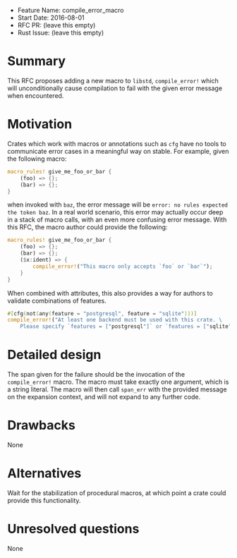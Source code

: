 - Feature Name: compile\_error\_macro
- Start Date: 2016-08-01
- RFC PR: (leave this empty)
- Rust Issue: (leave this empty)

# Summary
[summary]: #summary

This RFC proposes adding a new macro to `libstd`, `compile_error!` which will
unconditionally cause compilation to fail with the given error message when
encountered.

# Motivation
[motivation]: #motivation

Crates which work with macros or annotations such as `cfg` have no tools to
communicate error cases in a meaningful way on stable. For example, given the
following macro:

```rust
macro_rules! give_me_foo_or_bar {
    (foo) => {};
    (bar) => {};
}
```

when invoked with `baz`, the error message will be `error: no rules expected the
token baz`. In a real world scenario, this error may actually occur deep in a
stack of macro calls, with an even more confusing error message. With this RFC,
the macro author could provide the following:

```rust
macro_rules! give_me_foo_or_bar {
    (foo) => {};
    (bar) => {};
    ($x:ident) => {
        compile_error!("This macro only accepts `foo` or `bar`");
    }
}
```

When combined with attributes, this also provides a way for authors to validate
combinations of features.

```rust
#[cfg(not(any(feature = "postgresql", feature = "sqlite")))]
compile_error!("At least one backend must be used with this crate. \
    Please specify `features = ["postgresql"]` or `features = ["sqlite"]`")
```

# Detailed design
[design]: #detailed-design

The span given for the failure should be the invocation of the `compile_error!`
macro. The macro must take exactly one argument, which is a string literal. The
macro will then call `span_err` with the provided message on the expansion
context, and will not expand to any further code.

# Drawbacks
[drawbacks]: #drawbacks

None

# Alternatives
[alternatives]: #alternatives

Wait for the stabilization of procedural macros, at which point a crate could
provide this functionality.

# Unresolved questions
[unresolved]: #unresolved-questions

None
